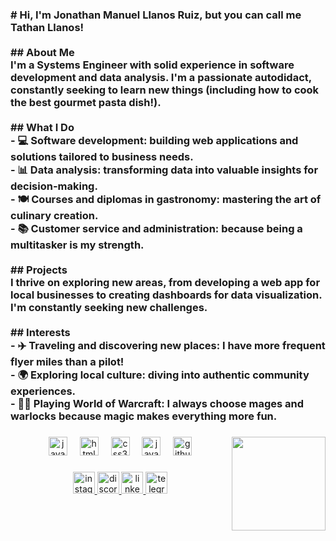 <h3 align="left">
# Hi, I'm Jonathan Manuel Llanos Ruiz, but you can call me Tathan Llanos!<br><br>
## About Me<br>
I'm a Systems Engineer with solid experience in software development and data analysis. I'm a passionate autodidact, constantly seeking to learn new things (including how to cook the best gourmet pasta dish!).<br><br>
## What I Do<br>
- 💻 Software development: building web applications and solutions tailored to business needs.<br>
- 📊 Data analysis: transforming data into valuable insights for decision-making.<br>
- 🍽️ Courses and diplomas in gastronomy: mastering the art of culinary creation.<br>
- 📚 Customer service and administration: because being a multitasker is my strength.<br><br>
## Projects<br>
I thrive on exploring new areas, from developing a web app for local businesses to creating dashboards for data visualization. I'm constantly seeking new challenges.<br><br>
## Interests<br>
- ✈️ Traveling and discovering new places: I have more frequent flyer miles than a pilot!<br>
- 🌍 Exploring local culture: diving into authentic community experiences.<br>
- 🧙‍♂️ Playing World of Warcraft: I always choose mages and warlocks because magic makes everything more fun.<br>
</h3>

###

<img align="right" height="150" src="https://gifdb.com/images/high/new-job-i-need-benefits-homer-simpson-66qlj4dxkayaioq6.webp"  />

###

<div align="center">
  <img src="https://cdn.jsdelivr.net/gh/devicons/devicon/icons/javascript/javascript-original.svg" height="30" alt="javascript logo"  />
  <img width="12" />
  <img src="https://cdn.jsdelivr.net/gh/devicons/devicon/icons/html5/html5-original.svg" height="30" alt="html5 logo"  />
  <img width="12" />
  <img src="https://cdn.jsdelivr.net/gh/devicons/devicon/icons/css3/css3-original.svg" height="30" alt="css3 logo"  />
  <img width="12" />
  <img src="https://cdn.jsdelivr.net/gh/devicons/devicon/icons/java/java-original.svg" height="30" alt="java logo"  />
  <img width="12" />
  <img src="https://cdn.jsdelivr.net/gh/devicons/devicon/icons/github/github-original.svg" height="30" alt="github logo"  />
</div>

###

<div align="center">
  <a href="https://www.instagram.com/tathan_llanos/" target="_blank">
    <img src="https://img.shields.io/static/v1?message=Instagram&logo=instagram&label=&color=E4405F&logoColor=white&labelColor=&style=for-the-badge" height="35" alt="instagram logo"  />
  </a>
  <a href="https://discord.gg/YhUaEars" target="_blank">
    <img src="https://img.shields.io/static/v1?message=Discord&logo=discord&label=&color=7289DA&logoColor=white&labelColor=&style=for-the-badge" height="35" alt="discord logo"  />
  </a>
  <a href="https://www.linkedin.com/in/jonathan-manuel-llanos-ruiz/" target="_blank">
    <img src="https://img.shields.io/static/v1?message=LinkedIn&logo=linkedin&label=&color=0077B5&logoColor=white&labelColor=&style=for-the-badge" height="35" alt="linkedin logo"  />
  </a>
  <a href="http://t.me/Tathan_Llanos" target="_blank">
    <img src="https://img.shields.io/static/v1?message=Telegram&logo=telegram&label=&color=2CA5E0&logoColor=white&labelColor=&style=for-the-badge" height="35" alt="telegram logo"  />
  </a>
</div>

###
